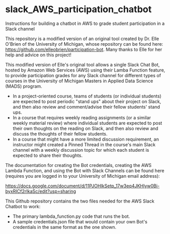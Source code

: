 # slack_AWS_participation_chatbot
Instructions for building a chatbot in AWS to grade student participation in a Slack channel

This repository is a modified version of an original tool created by Dr. Elle O'Brien of the University of Michigan, whose repository can be found here: https://github.com/elleobrien/participation-bot.  Many thanks to Elle for her help and advice on this project!  

This modified version of Elle's original tool allows a single Slack Chat Bot, hosted by Amazon Web Services (AWS) using their Lamba Function feature, to provide participation grades for any Slack channel for different types of courses in the University of Michigan Masters in Applied Data Science (MADS) program.  
 - In a project-oriented course, teams of students (or individual students) are expected to post periodic "stand ups" about their project on Slack, and then also review and comment/advise their fellow students' stand ups.
 -  In a course that requires weekly reading assignments (or a similar weekly material review) where individual students are expected to post their own thoughts on the reading on Slack, and then also review and discuss the thoughts of their fellow students.
 - In a course that might have a more limited discussion requirement, an instructor might created a Pinned Thread in the course's main Slack channel with a weekly discussion topic for which each student is expected to share their thoughts.
 
The documentation for creating the Bot credentials, creating the AWS Lambda Function, and using the Bot with Slack Channels can be found here (requires you are logged in to your University of Michigan email address): 

  https://docs.google.com/document/d/11PJOHlkSetp_17w3eq4JKHlyw0Bi-byxRICf2rIkaSc/edit?usp=sharing 
  
 This Github repository contains the two files needed for the AWS Slack Chatbot to work:
  - The primary lambda_function.py code that runs the bot.
  - A sample credentials.json file that would contain your own Bot's credentials in the same format as the one shown.
  

